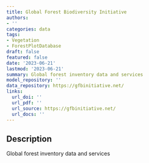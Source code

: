 ```yaml
---
title: Global Forest Biodiversity Initiative
authors:
- ''
categories: data
tags:
- Vegetation
- ForestPlotDatabase
draft: false
featured: false
date: '2023-06-21'
lastmod: '2023-06-21'
summary: Global forest inventory data and services
model_repository: ''
data_repository: https://gfbinitiative.net/
links:
  url_doi: ''
  url_pdf: ''
  url_source: https://gfbinitiative.net/
  url_docs: ''
---
```


## Description

Global forest inventory data and services

